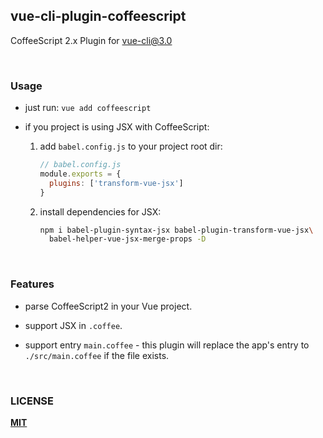 ## vue-cli-plugin-coffeescript

CoffeeScript 2.x Plugin for [vue-cli@3.0](https://github.com/vuejs/vue-cli)

<br/>

### Usage

- just run: `vue add coffeescript`

- if you project is using JSX with CoffeeScript:

    1. add `babel.config.js` to your project root dir:
        ```javascript
        // babel.config.js
        module.exports = {
          plugins: ['transform-vue-jsx']
        }
        ```

    2. install dependencies for JSX:
        ```bash
        npm i babel-plugin-syntax-jsx babel-plugin-transform-vue-jsx\
          babel-helper-vue-jsx-merge-props -D
        ```

<br/>

### Features

- parse CoffeeScript2 in your Vue project.

- support JSX in `.coffee`.

- support entry `main.coffee` - this plugin will replace the app's entry to `./src/main.coffee` if the file exists.

<br/>

### LICENSE

[**MIT**](LICENSE)
